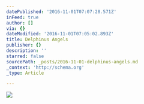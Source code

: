 ```yaml
---
datePublished: '2016-11-01T07:07:28.571Z'
inFeed: true
author: []
via: {}
dateModified: '2016-11-01T07:05:02.893Z'
title: Delphinus Angels
publisher: {}
description: ''
starred: false
sourcePath: _posts/2016-11-01-delphinus-angels.md
_context: 'http://schema.org'
_type: Article

---
```

![](https://imgflo.herokuapp.com/graph/2b2431f8e7ba7b0/848eb7d80c3af5c679fa89b4663de613/croprotate.jpg?cropheight=1535&cropwidth=2560&degrees=0&input=https%3A%2F%2Fthe-grid-user-content.s3-us-west-2.amazonaws.com%2Ff8da5cdb-f503-4174-9d06-c653f0c70882.jpg&x=0&y=0)